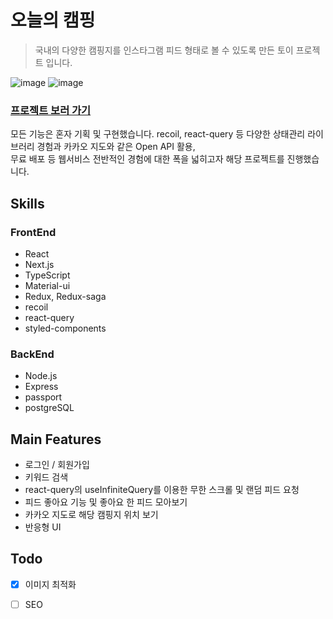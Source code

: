 # 오늘의 캠핑
> 국내의 다양한 캠핑지를 인스타그램 피드 형태로 볼 수 있도록 만든 토이 프로젝트 입니다.

![image](https://user-images.githubusercontent.com/53800164/167548215-87fa6ce5-a7a8-45dd-827b-dfccb95f17bd.png) ![image](https://user-images.githubusercontent.com/53800164/167547825-d3ca21f4-22db-4261-b294-4c906a32111a.png)

### [프로젝트 보러 가기](https://todays-camping.vercel.app/)

모든 기능은 혼자 기획 및 구현했습니다.
recoil, react-query 등 다양한 상태관리 라이브러리 경험과 카카오 지도와 같은 Open API 활용,  
무료 배포 등 웹서비스 전반적인 경험에 대한 폭을 넓히고자 해당 프로젝트를 진행했습니다. 


## Skills
### FrontEnd
- React
- Next.js
- TypeScript
- Material-ui
- Redux, Redux-saga
- recoil
- react-query
- styled-components
### BackEnd
- Node.js
- Express
- passport
- postgreSQL

## Main Features
- 로그인 / 회원가입
- 키워드 검색
- react-query의 useInfiniteQuery를 이용한 무한 스크롤 및 랜덤 피드 요청 
- 피드 좋아요 기능 및 좋아요 한 피드 모아보기
- 카카오 지도로 해당 캠핑지 위치 보기
- 반응형 UI

## Todo
- [x] 이미지 최적화
- [ ] SEO

